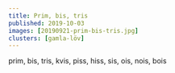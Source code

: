 ```yaml
---
title: Prim, bis, tris
published: 2019-10-03
images: [20190921-prim-bis-tris.jpg]
clusters: [gamla-löv]
---
```


prim, bis, tris, kvis, piss, hiss, sis, ois, nois, bois

